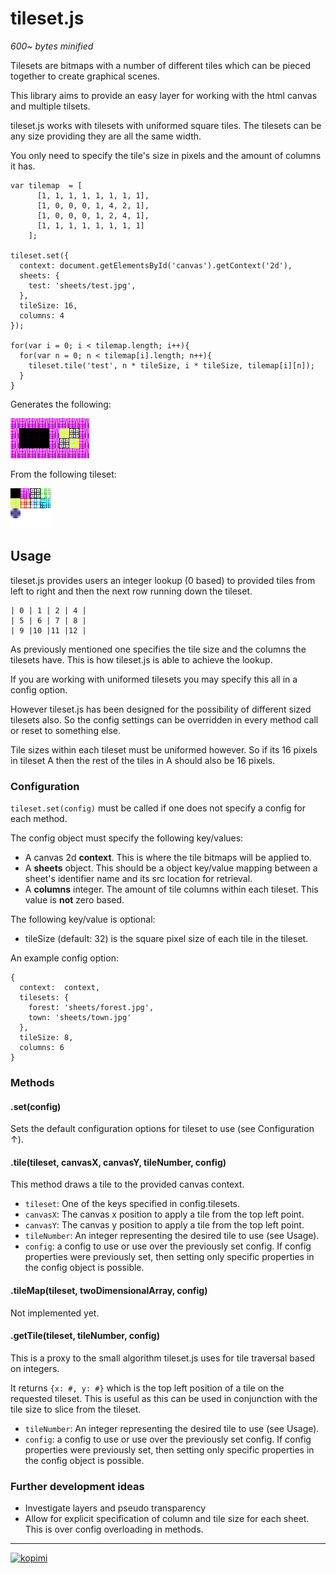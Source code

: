 # tileset.js

*600~ bytes minified*

Tilesets are bitmaps with a number of different tiles which can be pieced 
together to create graphical scenes.

This library aims to provide an easy layer for working with the html canvas 
and multiple tilsets. 

tileset.js works with tilesets with uniformed square tiles. The tilesets can be 
any size providing they are all the same width.

You only need to specify the tile's size in pixels and the amount of columns it 
has.

    var tilemap  = [
          [1, 1, 1, 1, 1, 1, 1, 1],
          [1, 0, 0, 0, 1, 4, 2, 1],
          [1, 0, 0, 0, 1, 2, 4, 1],
          [1, 1, 1, 1, 1, 1, 1, 1]
        ];

    tileset.set({
      context: document.getElementsById('canvas').getContext('2d'),
      sheets: {
        test: 'sheets/test.jpg',
      },
      tileSize: 16,
      columns: 4
    });

    for(var i = 0; i < tilemap.length; i++){
      for(var n = 0; n < tilemap[i].length; n++){
        tileset.tile('test', n * tileSize, i * tileSize, tilemap[i][n]);
      }
    }

Generates the following:

![Mapped tiles](https://github.com/AaronAcerboni/tileset.js/blob/master/example/outcome.png?raw=true)


From the following tileset:

![Tileset](https://github.com/AaronAcerboni/tileset.js/blob/master/example/sheets/test.jpg?raw=true)

## Usage

tileset.js provides users an integer lookup (0 based) to provided tiles from 
left to right and then the next row running down the tileset. 
       
    | 0 | 1 | 2 | 4 |
    | 5 | 6 | 7 | 8 |
    | 9 |10 |11 |12 |

As previously mentioned one specifies the tile size and the columns the 
tilesets have. This is how tileset.js is able to achieve the lookup.

If you are working with uniformed tilesets you may specify this all in a config 
option.

However tileset.js has been designed for the possibility of different sized tilesets 
also. So the config settings can be overridden in every method call or reset to 
something else.

Tile sizes within each tileset must be uniformed however. So if its 16 pixels in 
tileset A then the rest of the tiles in A should also be 16 pixels.


### Configuration

`tileset.set(config)` must be called if one does not specify a config for each 
method.

The config object must specify the following key/values:

- A canvas 2d **context**. This is where the tile bitmaps will be applied to.
- A **sheets** object. This should be a object key/value mapping between a 
  sheet's identifier name and its src location for retrieval.
- A **columns** integer. The amount of tile columns within each tileset. This 
  value is **not** zero based.

The following key/value is optional:

- tileSize (default: 32) is the square pixel size of each tile in the tileset.

An example config option:

    {
      context:  context,
      tilesets: {
        forest: 'sheets/forest.jpg',
        town: 'sheets/town.jpg'
      },
      tileSize: 8,
      columns: 6
    }

### Methods

#### .set(config)

Sets the default configuration options for tileset to use (see Configuration &uarr;).

#### .tile(tileset, canvasX, canvasY, tileNumber, config)

This method draws a tile to the provided canvas context.

- `tileset`: One of the keys specified in config.tilesets.
- `canvasX`: The canvas x position to apply a tile from the top left point.
- `canvasY`: The canvas y position to apply a tile from the top left point.
- `tileNumber`: An integer representing the desired tile to use (see Usage).
- `config`: a config to use or use over the previously set config. If config 
properties were previously set, then setting only specific properties in the 
config object is possible.

#### .tileMap(tileset, twoDimensionalArray, config)

Not implemented yet.

#### .getTile(tileset, tileNumber, config)

This is a proxy to the small algorithm tileset.js uses for tile traversal based 
on integers.

It returns `{x: #, y: #}` which is the top left position of a tile on the 
requested tileset. This is useful as this can be used in conjunction with
the tile size to slice from the tileset.

- `tileNumber`: An integer representing the desired tile to use (see Usage).
- `config`: a config to use or use over the previously set config. If config 
properties were previously set, then setting only specific properties in the 
config object is possible.

### Further development ideas

- Investigate layers and pseudo transparency
- Allow for explicit specification of column and tile size for each sheet. This 
is over config overloading in methods.

- - -
[![kopimi][1]][2]

  [1]: https://github.com/AaronAcerboni/aaronacerboni.github.com/blob/master/kopimi_mini_black.gif?raw=true
  [2]: http://kopimi.com/kopimi/
